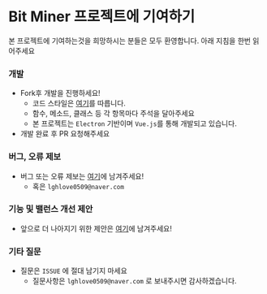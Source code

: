 # Bit Miner 프로젝트에 기여하기

본 프로젝트에 기여하는것을 희망하시는 분들은 모두 환영합니다. 아래 지침을 한번 읽어주세요


### 개발
* Fork후 개발을 진행하세요!
  * 코드 스타일은 [여기](https://github.com/standard/standard)를 따릅니다.
  * 함수, 메소드, 클래스 등 각 항목마다 주석을 달아주세요
  * 본 프로젝트는 `Electron` 기반이며 `Vue.js`를 통해 개발되고 있습니다.
* 개발 완료 후 PR 요청해주세요

### 버그, 오류 제보
* 버그 또는 오류 제보는 [여기](https://github.com/leegeunhyeok/BitMiner/issues)에 남겨주세요!
  * 혹은 `lghlove0509@naver.com`
  
### 기능 및 밸런스 개선 제안
* 앞으로 더 나아지기 위한 제안은 [여기](https://github.com/leegeunhyeok/BitMiner/issues)에 남겨주세요!
 
### 기타 질문
* 질문은 `ISSUE` 에 절대 남기지 마세요
  * 질문사항은 `lghlove0509@naver.com` 로 보내주시면 감사하겠습니다.
